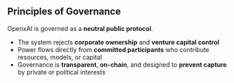 ## Principles of Governance

OpenxAI is governed as a **neutral public protocol**.  

- The system rejects **corporate ownership** and **venture capital control**  
- Power flows directly from **committed participants** who contribute resources, models, or capital  
- Governance is **transparent**, **on-chain**, and designed to **prevent capture** by private or political interests  
